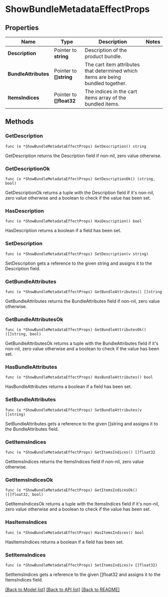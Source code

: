 # ShowBundleMetadataEffectProps

## Properties

Name | Type | Description | Notes
------------ | ------------- | ------------- | -------------
**Description** | Pointer to **string** | Description of the product bundle. | 
**BundleAttributes** | Pointer to **[]string** | The cart item attributes that determined which items are being bundled together. | 
**ItemsIndices** | Pointer to **[]float32** | The indices in the cart items array of the bundled items. | 

## Methods

### GetDescription

`func (o *ShowBundleMetadataEffectProps) GetDescription() string`

GetDescription returns the Description field if non-nil, zero value otherwise.

### GetDescriptionOk

`func (o *ShowBundleMetadataEffectProps) GetDescriptionOk() (string, bool)`

GetDescriptionOk returns a tuple with the Description field if it's non-nil, zero value otherwise
and a boolean to check if the value has been set.

### HasDescription

`func (o *ShowBundleMetadataEffectProps) HasDescription() bool`

HasDescription returns a boolean if a field has been set.

### SetDescription

`func (o *ShowBundleMetadataEffectProps) SetDescription(v string)`

SetDescription gets a reference to the given string and assigns it to the Description field.

### GetBundleAttributes

`func (o *ShowBundleMetadataEffectProps) GetBundleAttributes() []string`

GetBundleAttributes returns the BundleAttributes field if non-nil, zero value otherwise.

### GetBundleAttributesOk

`func (o *ShowBundleMetadataEffectProps) GetBundleAttributesOk() ([]string, bool)`

GetBundleAttributesOk returns a tuple with the BundleAttributes field if it's non-nil, zero value otherwise
and a boolean to check if the value has been set.

### HasBundleAttributes

`func (o *ShowBundleMetadataEffectProps) HasBundleAttributes() bool`

HasBundleAttributes returns a boolean if a field has been set.

### SetBundleAttributes

`func (o *ShowBundleMetadataEffectProps) SetBundleAttributes(v []string)`

SetBundleAttributes gets a reference to the given []string and assigns it to the BundleAttributes field.

### GetItemsIndices

`func (o *ShowBundleMetadataEffectProps) GetItemsIndices() []float32`

GetItemsIndices returns the ItemsIndices field if non-nil, zero value otherwise.

### GetItemsIndicesOk

`func (o *ShowBundleMetadataEffectProps) GetItemsIndicesOk() ([]float32, bool)`

GetItemsIndicesOk returns a tuple with the ItemsIndices field if it's non-nil, zero value otherwise
and a boolean to check if the value has been set.

### HasItemsIndices

`func (o *ShowBundleMetadataEffectProps) HasItemsIndices() bool`

HasItemsIndices returns a boolean if a field has been set.

### SetItemsIndices

`func (o *ShowBundleMetadataEffectProps) SetItemsIndices(v []float32)`

SetItemsIndices gets a reference to the given []float32 and assigns it to the ItemsIndices field.


[[Back to Model list]](../README.md#documentation-for-models) [[Back to API list]](../README.md#documentation-for-api-endpoints) [[Back to README]](../README.md)


